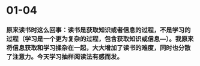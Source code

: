 # 01-04
### 原来读书时这么回事：读书是获取知识或者信息的过程，不是学习的过程（学习是一个更为复杂的过程，包含获取知识或信息—）。我原来将信息获取和学习揉杂在一起，大大增加了读书的难度，同时也分散了注意力。今天学习抽样阅读法有感而发。